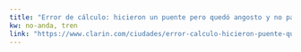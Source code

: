 ```yaml
---
title: "Error de cálculo: hicieron un puente pero quedó angosto y no pasaban los trenes - 29/11/2017 - Clarín.com"
kw: no-anda, tren
link: "https://www.clarin.com/ciudades/error-calculo-hicieron-puente-quedo-angosto-pasan-trenes_0_Sy7EuBief.html?ns%20campaign={%20campana}&ns%20channel={%20channel}&ns%20source={%20source}&gclid=EAIaIQobChMInbyE8N6D5AIViIGRCh1HJAJgEAAYASAAEgJ9wfD_BwE"
---
```


